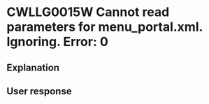 # CWLLG0015W Cannot read <deny-access> parameters for menu\_portal.xml. Ignoring.   Error: 0

## Explanation

## User response